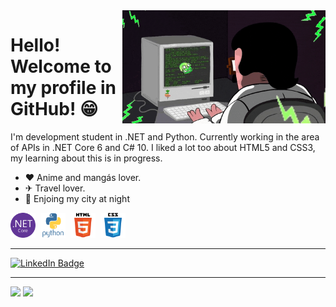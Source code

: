 <img src = "giphy (1).gif" width = "325px" align = "right">

# Hello! Welcome to my profile in GitHub! 😁

I'm development student in .NET and Python. Currently working in the area of APIs in .NET Core 6 and C# 10.
I liked a lot too about HTML5 and CSS3, my learning about this is in progress.

- ❤ Anime and mangás lover.
- ✈ Travel lover.
- 🌇 Enjoing my city at night

<div>
    <img src ="https://github.com/devicons/devicon/blob/master/icons/dotnetcore/dotnetcore-original.svg" title=".NET" alt=".NET" width="40" height="40"/>&nbsp;
    <img src ="https://github.com/devicons/devicon/blob/master/icons/python/python-original-wordmark.svg" title="Python" alt="Python" width="40" height="40"/>&nbsp;
    <img src ="https://github.com/devicons/devicon/blob/master/icons/html5/html5-original-wordmark.svg" title="HTML5" alt="HTML5" width="40" height="40"/>&nbsp;
    <img src ="https://github.com/devicons/devicon/blob/master/icons/css3/css3-original-wordmark.svg" title="CSS3" alt="CSS3" width="40" height="40"/>&nbsp;
</div>
  
---

<div>
  <a href = "https://www.linkedin.com/in/fausto-junior-219a89216/">
    <img src="https://www.shields.io/badge/LinkedIn-blue?style=for-the-badge&logo=linkedin&logoColor=white" alt="LinkedIn Badge"/> 
  </a>
</div>

---

<div align = "left">
<img height = "100em" src="https://github-readme-stats.vercel.app/api/top-langs/?username=Faaustojr&show_icons=true&theme=dark&count_private=true"/>
<img height = "100em" src="https://github-readme-stats.vercel.app/api?username=Faaustojr&show_icons=true&show_icons=true&theme=dark&count_private=true" />
</div>
